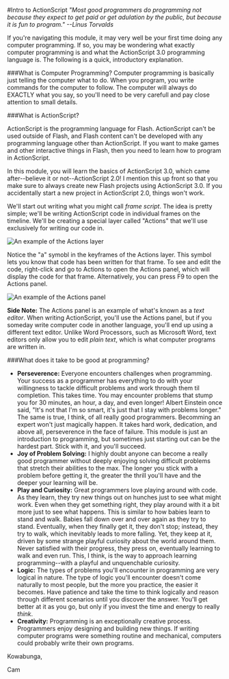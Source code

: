 #Intro to ActionScript
*"Most good programmers do programming not because they expect to get paid or get adulation by the public, but because it is fun to program." --Linus Torvalds*

If you're navigating this module, it may very well be your first time doing any computer programming. If so, you may be wondering what exactly computer programming is and what the ActionScript 3.0 programming language is. The following is a quick, introductory explanation.

###What is Computer Programming?
Computer programming is basically just telling the computer what to do. When you program, you write commands for the computer to follow. The computer will always do EXACTLY what you say, so you'll need to be very carefull and pay close attention to small details.

###What is ActionScript?

ActionScript is the programming language for Flash. ActionScript can't be used outside of Flash, and Flash content can't be developed with any programming language other than ActionScript. If you want to make games and other interactive things in Flash, then you need to learn how to program in ActionScript.

In this module, you will learn the basics of ActionScript 3.0, which came after--believe it or not--ActionScript 2.0! I mention this up front so that you make sure to always create new Flash projects using ActionScript 3.0. If you accidentally start a new project in ActionScript 2.0, things won't work.

We'll start out writing what you might call *frame script*. The idea is pretty simple; we'll be writing ActionScript code in individual frames on the timeline. We'll be creating a special layer called "Actions" that we'll use exclusively for writing our code in.

![An example of the Actions layer](http://www.christensenacademy.org/modules/beginning-actionscript/textpages/actions-layer.png)

Notice the "a" symobl in the keyframes of the Actions layer. This symbol lets you know that code has been written for that frame. To see and edit the code, right-click and go to Actions to open the Actions panel, which will display the code for that frame. Alternatively, you can press F9 to open the Actions panel.

![An example of the Actions panel](http://www.christensenacademy.org/modules/beginning-actionscript/textpages/actions-panel.png)

**Side Note:** The Actions panel is an example of what's known as a *text editor*. When writing ActionScript, you'll use the Actions panel, but if you someday write computer code in another language, you'll end up using a different text editor. Unlike Word Processors, such as Microsoft Word, text editors only allow you to edit *plain text*, which is what computer programs are written in.

###What does it take to be good at programming?

* **Perseverence:** Everyone encounters challenges when programming. Your success as a programmer has everything to do with your willingness to tackle difficult problems and work through them til completion. This takes time. You may encounter problems that stump you for 30 minutes, an hour, a day, and even longer! Albert Einstein once said, "It's not that I'm so smart, it's just that I stay with problems longer." The same is true, I think, of all really good programmers. Becomming an expert won't just magically happen. It takes hard work, dedication, and above all, perseverence in the face of failure. This module is just an introduction to programming, but sometimes just starting out can be the hardest part. Stick with it, and you'll succeed.
* **Joy of Problem Solving:** I highly doubt anyone can become a really good programmer without deeply enjoying solving difficult problems that stretch their abilities to the max. The longer you stick with a problem before getting it, the greater the thrill you'll have and the deeper your learning will be.
* **Play and Curiosity:** Great programmers love playing around with code. As they learn, they try new things out on hunches just to see what might work. Even when they get something right, they play around with it a bit more just to see what happens. This is similar to how babies learn to stand and walk. Babies fall down over and over again as they try to stand. Eventually, when they finally get it, they don't stop; instead, they try to walk, which inevitably leads to more falling. Yet, they keep at it, driven by some strange playful curiosity about the world around them. Never satisfied with their progress, they press on, eventually learning to walk and even run. This, I think, is the way to approach learning programming--with a playful and unquenchable curiosity.
* **Logic:** The types of problems you'll encounter in programming are very logical in nature. The type of logic you'll encounter doesn't come naturally to most people, but the more you practice, the easier it becomes. Have patience and take the time to think logically and reason through different scenarios until you discover the answer. You'll get better at it as you go, but only if you invest the time and energy to really *think*.
* **Creativity:** Programming is an exceptionally creative process. Programmers enjoy designing and building new things. If writing computer programs were something routine and mechanical, computers could probably write their own programs.

Kowabunga,

Cam

